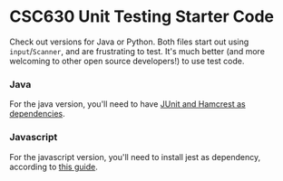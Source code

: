 # CSC630 Unit Testing Starter Code

Check out versions for Java or Python. Both files start out using `input`/`Scanner`, and are frustrating to test. It's much better (and more welcoming to other open source developers!) to use test code.

### Java

For the java version, you'll need to have [JUnit and Hamcrest as dependencies](https://github.com/junit-team/junit4/wiki/Download-and-Install).

### Javascript

For the javascript version, you'll need to install jest as dependency, according to [this guide](https://jestjs.io/docs/en/getting-started).
